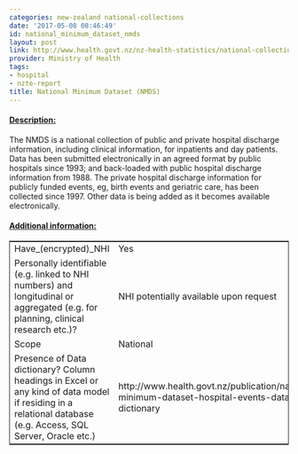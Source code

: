 ```yaml
---
categories: new-zealand national-collections
date: '2017-05-08 08:46:49'
id: national_minimum_dataset_nmds
layout: post
link: http://www.health.govt.nz/nz-health-statistics/national-collections-and-surveys/collections/national-minimum-dataset-hospital-events
provider: Ministry of Health
tags:
- hospital
- nzte-report
title: National Minimum Dataset (NMDS)
---
```



 <h4> <u>Description:</u> </h4>
The NMDS is a national collection of public and private hospital discharge information, including clinical information, for inpatients and day patients.
Data has been submitted electronically in an agreed format by public hospitals since 1993; and back-loaded with public hospital discharge information from 1988.
The private hospital discharge information for publicly funded events, eg, birth events and geriatric care, has been collected since 1997. Other data is being added as it becomes available electronically.

 <h4> <u>Additional information:</u> </h4>
 <table style="border: 1px solid">
 <tr> <td width="40%">Have_(encrypted)_NHI</td> <td>Yes</td> </tr>
 <tr> <td width="40%">Personally identifiable (e.g. linked to NHI numbers) and longitudinal or aggregated (e.g. for planning, clinical research etc.)?</td> <td>NHI potentially available upon request</td> </tr>
 <tr> <td width="40%">Scope</td> <td>National</td> </tr>
 <tr> <td width="40%">Presence of Data dictionary? Column headings in Excel or any kind of data model if residing in a relational database (e.g. Access, SQL Server, Oracle etc.) </td> <td>http://www.health.govt.nz/publication/national-minimum-dataset-hospital-events-data-dictionary</td> </tr>
 </table>